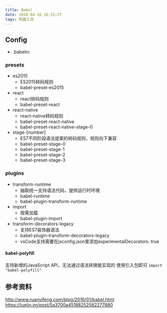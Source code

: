```yaml
---
title: Babel
date: 2018-04-16 16:15:27
tags: 构建工具
---
```


## Config
- .babelrc

### presets
- es2015 
    + ES2015转码规则
    + babel-preset-es2015
- react 
    + react转码规则
    + babel-preset-react
- react-native
    + react-native转码规则
    + babel-preset-react-native
    + babel-preset-react-native-stage-0
- stage-\[number] 
    + ES7不同阶段语法提案的转码规则，规则向下兼容
    + babel-preset-stage-0
    + babel-preset-stage-1
    + babel-preset-stage-2
    + babel-preset-stage-3

### plugins
- transform-runtime
    + 抽取统一支持语法代码，提供运行时环境
    + babel-runtime
    + babel-plugin-transform-runtime
- import
    + 按需加载
    + babel-plugin-import
- transform-decorators-legacy
    + 支持ES7装饰器语法
    + babel-plugin-transform-decorators-legacy
    + vsCode支持需要在jsconfig.json里添加experimentalDecorators: true

#### babel-polyfill
支持新增的JavaScript API，无法通过语法转换能实现的
使用引入包即可
`import "babel-polyfill"`


## 参考资料
http://www.ruanyifeng.com/blog/2016/01/babel.html
https://juejin.im/post/5a3700a45188252582277880
